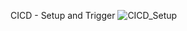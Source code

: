 CICD - Setup and Trigger
![CICD_Setup](https://github.com/Tharun-29/CICD_Automation_Setup/assets/60356829/0675d2da-aea3-4d30-bf00-395d2f365057)
